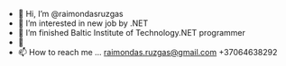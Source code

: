 - 👋 Hi, I’m @raimondasruzgas
- 👀 I’m interested in new job by .NET
- 🌱 I’m finished Baltic Institute of Technology.NET programmer
- 💞️ 
- 📫 How to reach me ...
raimondas.ruzgas@gmail.com
+37064638292

<!---
raimondasruzgas/raimondasruzgas is a ✨ special ✨ repository because its `README.md` (this file) appears on your GitHub profile.
You can click the Preview link to take a look at your changes.
--->
